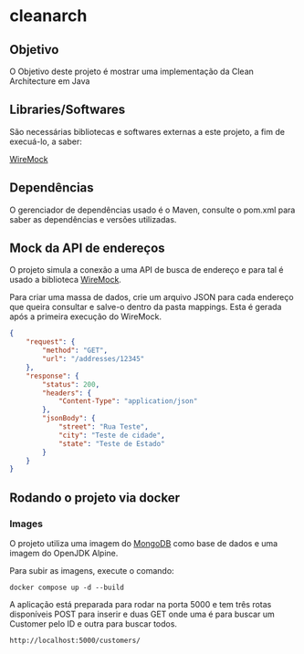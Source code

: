 # cleanarch

## Objetivo

O Objetivo deste projeto é mostrar uma implementação da Clean Architecture em Java

## Libraries/Softwares

São necessárias bibliotecas e softwares externas a este projeto, a fim de execuá-lo, a saber:

[WireMock](https://wiremock.org/docs/download-and-installation/)

## Dependências

O gerenciador de dependências usado é o Maven, consulte o pom.xml para saber as dependências e versões utilizadas.

## Mock da API de endereços
O projeto simula a conexão a uma API de busca de endereço e para tal é usado a biblioteca [WireMock]().

Para criar uma massa de dados, crie um arquivo JSON para cada endereço que queira consultar e salve-o dentro da pasta mappings. Esta é gerada após a primeira execução do WireMock.

```json
{
    "request": {
        "method": "GET",
        "url": "/addresses/12345"
    },
    "response": {
        "status": 200,
        "headers": {
            "Content-Type": "application/json"
        },
        "jsonBody": {
            "street": "Rua Teste",
            "city": "Teste de cidade",
            "state": "Teste de Estado"
        }
    }
}
```

## Rodando o projeto via docker
### Images
O projeto utiliza uma imagem do [MongoDB](https://mongodb.com/) como base de dados e uma imagem do OpenJDK Alpine.

Para subir as imagens, execute o comando:
```
docker compose up -d --build
```

A aplicação está preparada para rodar na porta 5000 e tem três rotas disponíveis POST para inserir e duas GET onde uma é para buscar um Customer pelo ID e outra para buscar todos.

```
http://localhost:5000/customers/
```